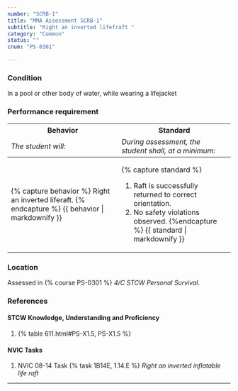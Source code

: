 ```yaml
---
number: "SCRB-1"
title: "MMA Assessment SCRB-1"
subtitle: "Right an inverted lifefraft "
category: "Common"
status: ""
cnum: "PS-0301"

---
```

### Condition

In a pool or other body of water, while wearing a lifejacket

### Performance requirement 

<table width='100%' class='Guidelines'>
 <thead>
 <tr>
     <th class='thirty'>Behavior</th>
     <th class='seventy'>Standard</th>
 </tr>
 <tr>
     <td><em>The student will:</em></td>
     <td><em>During assessment, the student shall, at a minimum:</em></td>
 </tr>
 </thead>
 <tbody>
 

<tr><td>

{% capture behavior %}
Right an inverted liferaft.
{% endcapture %}
{{ behavior | markdownify }}

</td><td>

{% capture standard %}
1. Raft is successfully returned to correct orientation.
2. No safety violations observed.
{%endcapture %}
{{ standard | markdownify }}

</td></tr>



 </tbody>
 </table>

### Location

Assessed in  {% course  PS-0301 %}  *4/C STCW Personal Survival*.

### References

#### STCW Knowledge, Understanding and Proficiency

1. {% table 611.html#PS-X1.5, PS-X1.5 %}


#### NVIC Tasks

1. NVIC 08-14 Task {% task 1B14E, 1.14.E %} *Right an inverted inflatable life raft*



***

